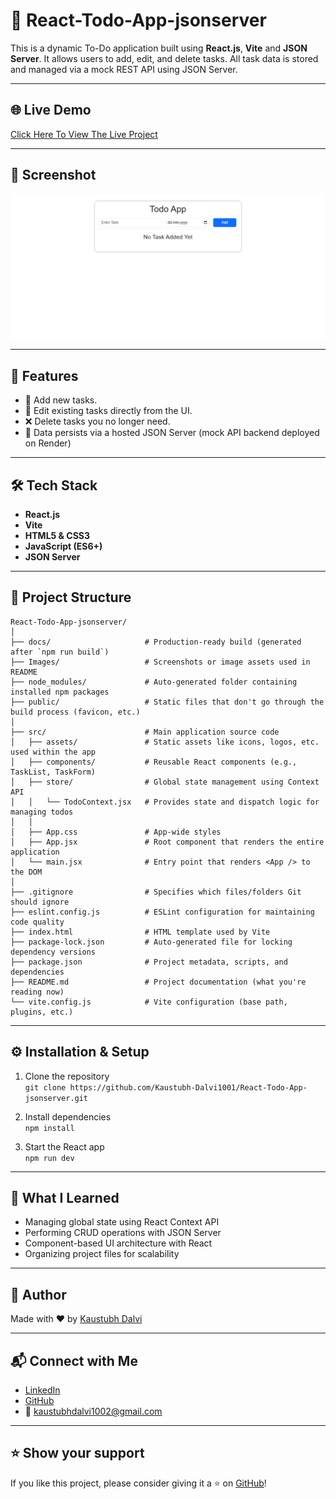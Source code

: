 # 📝 React-Todo-App-jsonserver

This is a dynamic To-Do application built using **React.js**, **Vite** and **JSON Server**. It allows users to add, edit, and delete tasks. All task data is stored and managed via a mock REST API using JSON Server.

---

## 🌐 Live Demo

[Click Here To View The Live Project](https://kaustubh-dalvi1001.github.io/React-Todo-App-jsonserver/)

---

## 📸 Screenshot

![App Screenshot](images/React-Todo-App-Screenshot.png)

---

## 🚀 Features

- 📌 Add new tasks.
- 📝 Edit existing tasks directly from the UI.
- ❌ Delete tasks you no longer need.
- 💾 Data persists via a hosted JSON Server (mock API backend deployed on Render)

---

## 🛠 Tech Stack

- **React.js**
- **Vite**
- **HTML5 & CSS3**
- **JavaScript (ES6+)**
- **JSON Server**

---

## 📂 Project Structure
```
React-Todo-App-jsonserver/
│
├── docs/                     # Production-ready build (generated after `npm run build`)
├── Images/                   # Screenshots or image assets used in README
├── node_modules/             # Auto-generated folder containing installed npm packages
├── public/                   # Static files that don't go through the build process (favicon, etc.)
│
├── src/                      # Main application source code
│   ├── assets/               # Static assets like icons, logos, etc. used within the app
│   ├── components/           # Reusable React components (e.g., TaskList, TaskForm)
│   ├── store/                # Global state management using Context API
│   │   └── TodoContext.jsx   # Provides state and dispatch logic for managing todos
│   │
│   ├── App.css               # App-wide styles
│   ├── App.jsx               # Root component that renders the entire application
│   └── main.jsx              # Entry point that renders <App /> to the DOM
│
├── .gitignore                # Specifies which files/folders Git should ignore
├── eslint.config.js          # ESLint configuration for maintaining code quality
├── index.html                # HTML template used by Vite
├── package-lock.json         # Auto-generated file for locking dependency versions
├── package.json              # Project metadata, scripts, and dependencies
├── README.md                 # Project documentation (what you're reading now)
└── vite.config.js            # Vite configuration (base path, plugins, etc.)
```

---

## ⚙️ Installation & Setup

1. Clone the repository  
   `git clone https://github.com/Kaustubh-Dalvi1001/React-Todo-App-jsonserver.git`

2. Install dependencies  
   `npm install`

3. Start the React app  
   `npm run dev`

---

## 🧠 What I Learned

- Managing global state using React Context API
- Performing CRUD operations with JSON Server
- Component-based UI architecture with React
- Organizing project files for scalability

---

## 📌 Author

Made with ❤️ by [Kaustubh Dalvi](https://github.com/Kaustubh-Dalvi1001)

---

## 📬 Connect with Me

- [LinkedIn](https://www.linkedin.com/in/kaustubh-dalvi-0431662a8)  
- [GitHub](https://github.com/Kaustubh-Dalvi1001)  
- 📧 kaustubhdalvi1002@gmail.com

---

## ⭐ Show your support

If you like this project, please consider giving it a ⭐ on [GitHub](https://github.com/Kaustubh-Dalvi1001/React-Todo-App-jsonserver.git)!
